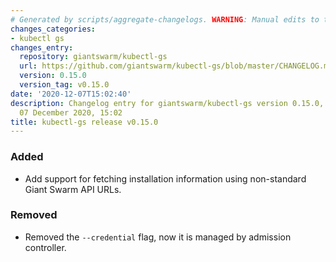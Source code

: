 ```yaml
---
# Generated by scripts/aggregate-changelogs. WARNING: Manual edits to this files will be overwritten.
changes_categories:
- kubectl gs
changes_entry:
  repository: giantswarm/kubectl-gs
  url: https://github.com/giantswarm/kubectl-gs/blob/master/CHANGELOG.md#0150---2020-12-07
  version: 0.15.0
  version_tag: v0.15.0
date: '2020-12-07T15:02:40'
description: Changelog entry for giantswarm/kubectl-gs version 0.15.0, published on
  07 December 2020, 15:02
title: kubectl-gs release v0.15.0
---
```


### Added
- Add support for fetching installation information using non-standard Giant Swarm API URLs.
### Removed
- Removed the `--credential` flag, now it is managed by admission controller.
